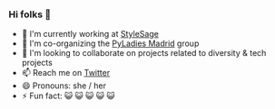 ### Hi folks 👋

<!--
**aliciapj/aliciapj** is a ✨ _special_ ✨ repository because its `README.md` (this file) appears on your GitHub profile.

Here are some ideas to get you started:
-->

- 🔭 I'm currently working at [StyleSage](http://stylesage.co)
- 🌱 I'm co-organizing the [PyLadies Madrid](https://www.meetup.com/es-ES/PyLadiesMadrid/) group
- 👯 I'm looking to collaborate on projects related to diversity & tech projects
- 📫 Reach me on [Twitter](https://twitter.com/alipeji)
- 😄 Pronouns: she / her
- ⚡ Fun fact: :smiley_cat: :smiley_cat: :smiley_cat: :smiley_cat: :smiley_cat:
